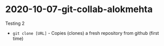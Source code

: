 # 2020-10-07-git-collab-alokmehta
Testing 2

- `git clone [URL]`	- Copies (clones) a fresh repository from github (first time)

